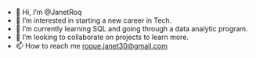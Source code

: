 - 👋 Hi, I’m @JanetRoq
- 👀 I’m interested in starting a new career in Tech.
- 🌱 I’m currently learning SQL and going through a data analytic program.
- 💞️ I’m looking to collaborate on projects to learn more.
- 📫 How to reach me roque.janet30@gmail.com


